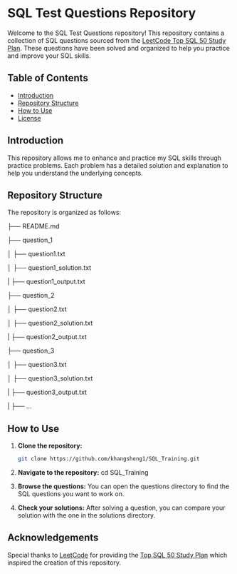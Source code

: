 # SQL Test Questions Repository

Welcome to the SQL Test Questions repository! This repository contains a collection of SQL questions sourced from the [LeetCode Top SQL 50 Study Plan](https://leetcode.com/studyplan/top-sql-50/). These questions have been solved and organized to help you practice and improve your SQL skills.

## Table of Contents

- [Introduction](#introduction)
- [Repository Structure](#repository-structure)
- [How to Use](#how-to-use)
- [License](#license)

## Introduction

This repository allows me to enhance and practice my SQL skills through practice problems. Each problem has a detailed solution and explanation to help you understand the underlying concepts.

## Repository Structure

The repository is organized as follows:


├── README.md

├── question_1

│ ├── question1.txt

│ ├── question1_solution.txt

| ├── question1_output.txt


├── question_2

│ ├── question2.txt

│ ├── question2_solution.txt

| ├── question2_output.txt


├── question_3

│ ├── question3.txt

│ ├── question3_solution.txt

| ├── question3_output.txt


| ├── ...

## How to Use

1. **Clone the repository:**
   ```bash
   git clone https://github.com/khangsheng1/SQL_Training.git

2. **Navigate to the repository:**
   cd SQL_Training

3. **Browse the questions:**
   You can open the questions directory to find the SQL questions you want to work on.

4. **Check your solutions:**
   After solving a question, you can compare your solution with the one in the solutions directory.

## Acknowledgements
Special thanks to [LeetCode](https://leetcode.com/) for providing the [Top SQL 50 Study Plan](https://leetcode.com/studyplan/top-sql-50/) which inspired the creation of this repository.
